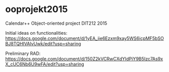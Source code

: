 # ooprojekt2015
Calendar++ Object-oriented project DIT212 2015

Initial ideas on functionalities: https://docs.google.com/document/d/1yEA_iie6Ezxm9xay5WS6icpMF5bSOBJ8TQHIVAIvUwk/edit?usp=sharing

Preliminary RAD: https://docs.google.com/document/d/150Z2kVCRwCXdYIdPiY9B5Izc7As9xX_cUC6Nb6U9wFA/edit?usp=sharing
